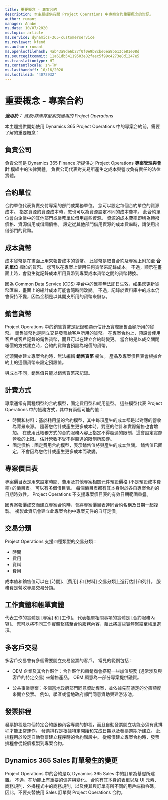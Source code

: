 ```yaml
---
title: 重要概念 - 專案合約
description: 本主題提供有關 Project Operations 中專案合約重要概念的資訊。
author: rumant
manager: Annbe
ms.date: 10/07/2020
ms.topic: article
ms.service: dynamics-365-customerservice
ms.reviewer: kfend
ms.author: rumant
ms.openlocfilehash: 4ab43a9de6b27f0f0e9b8cbe6ea8b613ce81e08d
ms.sourcegitcommit: 11a61db54119503e82faec5f99c4273e8d1247e5
ms.translationtype: HT
ms.contentlocale: zh-TW
ms.lasthandoff: 10/16/2020
ms.locfileid: "4072932"
---
```

# <a name="key-concepts---project-contracts"></a>重要概念 - 專案合約

_**適用於：** 資源/非庫存型案例適用的 Project Operations_

本主題提供開始使用 Dynamics 365 Project Operations 中的專案合約前，需要了解的重要概念：

## <a name="owning-company"></a>負責公司

負責公司是 Dynamics 365 Finance 所提供之 Project Operations **專案管理與會計** 模組中的法律實體。 負責公司代表對交易所產生之成本與營收負有責任的法律實體。

## <a name="contracting-unit"></a>合約單位

合約單位代表負責交付專案的部門或業務單位。 您可以設定每個合約單位的資源成本。 指定資源的資源成本時，您也可以為資源設定不同的成本費率。 此合約單位會向企業中的其他部門或業務單位借用這些資源。 資源的成本費率即稱為轉撥價格、資源借用或借調價格。 設定從其他部門借用資源的成本費率時，請使用出借部門的貨幣。

## <a name="cost-currency"></a>成本貨幣

成本貨幣是在畫面上用來報告成本的貨幣。 此貨幣是取自合約及專案上附加至 **合約單位** 欄位的貨幣。 您可以在專案上使用任何貨幣來記錄成本。 不過，顯示在畫面上時，會發生從記錄成本所用貨幣到專案成本貨幣之間的貨幣轉換。

因為 Common Data Service (CDS) 平台中的匯率無法即日生效，如果您更新貨幣匯率，畫面上的總計成本可能會隨時間改變。 不過，記錄於資料庫中的成本仍會保持不變，因為金額是以其開支所用的貨幣來儲存。

## <a name="sales-currency"></a>銷售貨幣

Project Operations 中的銷售貨幣是記錄和顯示估計及實際銷售金額所用的貨幣。 銷售貨幣也是開立交易發票給客戶所用的貨幣。 在專案合約上，預設會使用客戶或客戶記錄的銷售貨幣，而且可以在建立合約時變更。 當合約是以成交關閉報價的方式建立時，合約的貨幣會預設為報價的貨幣。

從頭開始建立專案合約時，無法編輯 **銷售貨幣** 欄位。 產品及專案價目表會根據合約上的這個貨幣來設定預設值。

與成本不同，銷售值只能以銷售貨幣來記錄。

## <a name="billing-method"></a>計費方式

專案通常有兩種類型的合約模型，固定費用型和耗用量型。 這些模型代表 Project Operations 中的帳務方式，其中有兩個可能的值：

- 時間和材料：基於耗用量的合約模型，其中每項產生的成本都是以對應的營收為背景來源。 隨著您估計或產生更多成本時，對應的估計和實際銷售也會增加。 在使用此帳務方式的合約服務內容上指定不得超過的限制，這會設定實際營收的上限。 估計營收不受不得超過的限制所影響。
- 固定價格：固定費用合約模型，表示銷售值將與產生的成本無關。 銷售值已固定，不會因為您估計或產生更多成本而改變。

## <a name="project-price-lists"></a>專案價目表

專案價目表是用來設定時間、費用及其他專案相關元件預設價格 (不是預設成本費率) 的價目表。 可以有多個價目表。 每個價目表都有其本身對於各自專案合約的日期時效性。 Project Operations 不支援專案價目表的有效日期範圍重疊。

因專案報價成交而建立專案合約時，會將專案價目表連同合約名稱及日期一起複製。 複製此資訊會建立此專案合約中專案元件的自訂定價。

## <a name="transaction-classes"></a>交易分類

Project Operations 支援四種類型的交易分類：

- 時間
- 費用
- 資料
- 費用

成本值和銷售值可以在 [時間]、[費用] 和 [材料] 交易分類上進行估計和列計。 服務費是營收專屬交易分類。

## <a name="work-entities-and-billing-entities"></a>工作實體和帳單實體

代表工作的實體是 [專案] 和 [工作]。 代表帳單相關事項的實體是 [合約服務內容]。 您可以將不同工作實體繫結至合約服務內容，藉此將這些實體繫結至帳單選項。

## <a name="multi-customer-deals"></a>多客戶交易

多客戶交易會有多個需要開立交易發票的客戶。 常見的範例包括：

- OEM 企業及其合作夥伴：合作夥伴和轉銷商會搭配一些加值服務 (通常涉及與客戶的特定交易) 來銷售產品。 OEM 願意為一部分專案提供融資。 

- 公共事業專案：多個當地政府部門同意資助專案，並依據先前議定的分攤額度來開立發票。 例如，學區或當地政府部門同意資助興建游泳池。

## <a name="invoice-schedules"></a>發票排程

發票排程是每個特定合約服務內容專屬的排程，而且自動發票開立功能必須有此排程才能正常運作。 發票排程是根據特定開始和完成日期以及發票週期所建立。 此排程用於設定自動發票建立程序時的合約階段中。 從報價建立專案合約時，發票排程會從報價複製到專案合約。

## <a name="changes-from-dynamics-365-sales-orders"></a>Dynamics 365 Sales 訂單發生的變更

Project Operations 中的合約是以 Dynamics 365 Sales 中的訂單為基礎所建置。 不過，在功能上有重要的偏差與變化。 合約有其本身的表單以及 UI 元素、商務規則、外掛程式中的商務規則，以及使其與訂單有所不同的用戶端指令碼。 因此，不要交替使用 Sales 訂單與 Project Operations 合約。
